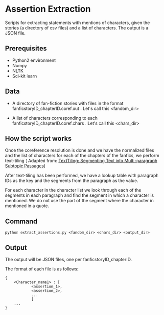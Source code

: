 # Assertion Extraction

Scripts for extracting statements with mentions of characters, given the stories (a directory of csv files) and a list of characters. The output is a JSON file.

## Prerequisites

* Python2 environment
* Numpy
* NLTK
* Sci-kit learn


## Data
* A directory of fan-fiction stories with files in the format fanficstoryID\_chapterID.coref.out .
Let's call this \<fandom_dir>

* A list of characters corresponding to each fanficstoryID\_chapterID.coref.chars . Let's call this \<chars_dir> 

## How the script works

Once the coreference resolution is done and we have the normalized files and the list of characters for each of the chapters of the fanfics, we perform text-tiling ( Adapted from: [TextTiling: Segmenting Text into Multi-paragraph Subtopic Passages](http://www.aclweb.org/anthology/J97-1003))

After text-tiling has been performed, we have a lookup table with paragraph IDs as the key and the segments from the paragraph as the value.

For each character in the character list we look through each of the segments in each paragraph and find the segment in which a character is mentioned. We do not use the part of the segment where the character in mentioned in a quote.


## Command

	python extract_assertions.py <fandom_dir> <chars_dir> <output_dir>
	

## Output
The output will be JSON files, one per fanficstoryID_chapterID.

The format of each file is as follows:
	
	{
		<Character_name1> : [
				<assertion_1>,
				<assertion_2>,
				...
				]
		...
	}

